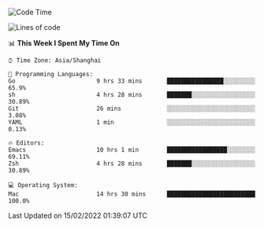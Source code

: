 <!--START_SECTION:waka-->
![Code Time](http://img.shields.io/badge/Code%20Time-615%20hrs-blue)

![Lines of code](https://img.shields.io/badge/From%20Hello%20World%20I%27ve%20Written-22%20Thousand%20lines%20of%20code-blue)

📊 **This Week I Spent My Time On** 

```text
⌚︎ Time Zone: Asia/Shanghai

💬 Programming Languages: 
Go                       9 hrs 33 mins       ████████████████░░░░░░░░░   65.9% 
sh                       4 hrs 28 mins       ███████░░░░░░░░░░░░░░░░░░   30.89% 
Git                      26 mins             ░░░░░░░░░░░░░░░░░░░░░░░░░   3.08% 
YAML                     1 min               ░░░░░░░░░░░░░░░░░░░░░░░░░   0.13%

🔥 Editors: 
Emacs                    10 hrs 1 min        █████████████████░░░░░░░░   69.11% 
Zsh                      4 hrs 28 mins       ███████░░░░░░░░░░░░░░░░░░   30.89%

💻 Operating System: 
Mac                      14 hrs 30 mins      █████████████████████████   100.0%

```


 Last Updated on 15/02/2022 01:39:07 UTC
<!--END_SECTION:waka-->
